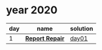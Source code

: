 # year 2020

| day | name | solution |
| --- | --- | --- |
| 1 | **[Report Repair](https://adventofcode.com/2020/day/1)** | [day01](/aoc/src/bin/aoc2020/aoc2020_01.rs) |